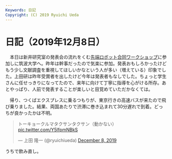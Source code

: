 ```yaml
---
Keywords: 日記
Copyright: (C) 2019 Ryuichi Ueda
---
```


# 日記（2019年12月8日） 

　本日は新井研究室の発表会の流れをくむ[先端ロボット合同ワークショップ](http://www.robot.t.u-tokyo.ac.jp/workshop/)に参加しに筑波大学へ。昨年は幹事だったので気楽に参加。発表おもしろかったけどもう少し文献調査を重視してほしいかなという人が多い（増えている）印象でした。上田研は昨年受賞者を出したけど今年は発表者もなしでした。ちょっと学生さんに任せっきりになってたので、来年に向けて丁寧に指導を心がける所存。あとやっぱり、人前で発表することが楽しいと目覚めていただかなくては。

　帰り、つくばエクスプレスに乗るつもりが、東京行きの高速バスが来たので飛び乗りました。結果、両国あたりで渋滞に巻き込まれて30分遅れで到着。どっちが良かったかは不明。

<blockquote class="twitter-tweet" data-partner="tweetdeck"><p lang="ja" dir="ltr">トーキョークルマタクサンタクサン（動かない） <a href="https://t.co/Y5lfpmNBkS">pic.twitter.com/Y5lfpmNBkS</a></p>&mdash; 上田 隆一 (@ryuichiueda) <a href="https://twitter.com/ryuichiueda/status/1203644666773590019?ref_src=twsrc%5Etfw">December 8, 2019</a></blockquote>
<script async src="https://platform.twitter.com/widgets.js" charset="utf-8"></script>


うちで飲み直し。
